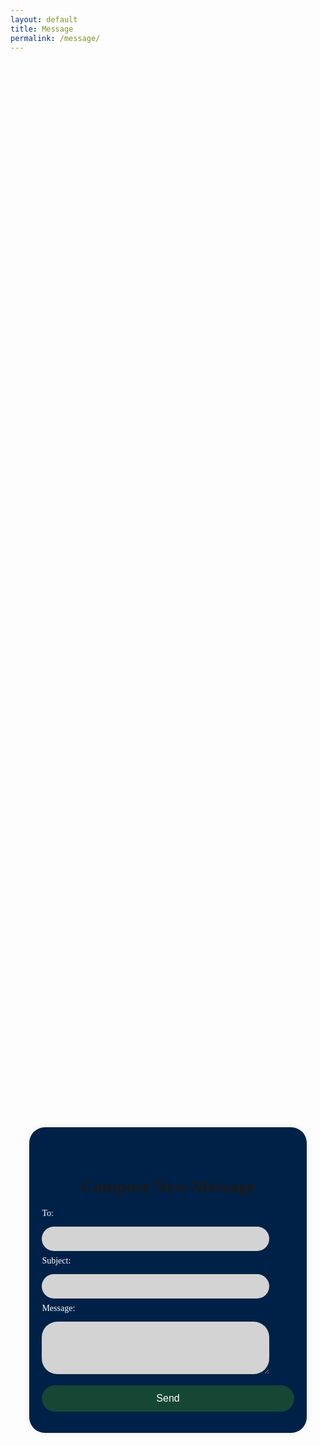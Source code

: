 ```yaml
---
layout: default
title: Message
permalink: /message/
---
```

<body class="light">
<head>
    <meta charset="UTF-8">
    <meta name="viewport" content="width=device-width, initial-scale=1.0">
    <title>Compose Message</title>
    <style>
        .body {
            height: 100%;
            margin: 0;
            /*background-color: #f0f0f0;*/
            font-family: "Collegiate Inside";
        }
        h1 {
            text-align: center;
            padding-top: 20px;
            font-family: "Collegiate Inside";
        }
        label {
            color: white;
            display: block;
            margin-bottom: 5px;
        }
        input, textarea {
            background-color: #D3D3D3;
            border: none;
            width: calc(100% - 40px);
            padding: 12px 20px;
            margin: 8px 0;
            box-sizing: border-box;
            border-radius: 25px;
        }
        .container {
            display: flex;
            justify-content: center;
            align-items: center;
            height: 100%;
            width: 100%;
        }
        .content {
            width: 80%;
            background-color: #002147ff;
            padding: 20px;
            border-radius: 25px;
            box-shadow: 0 0 10px rgba(0, 0, 0, 0.1);
            display: flex;
            flex-direction: column;
        }
        button {
            width: 100%;
            padding: 12px;
            border: none;
            border-radius: 25px;
            background-color: #154734ff;
            color: white;
            font-size: 16px;
            cursor: pointer;
            margin-top: 10px;
        }
        button:hover {
            background-color: #22956b;
        }
    </style>
</head>
<body class="light">
<div class="body">
    <div class="container">
        <div class="content">
            <h1>Compose New Message</h1>
            <form id="composeForm">
                <div>
                    <label for="to">To:</label>
                    <input type="text" id="to" name="to" required>
                </div>
                <div>
                    <label for="subject">Subject:</label>
                    <input type="text" id="subject" name="subject" required>
                </div>
                <div>
                    <label for="content">Message:</label>
                    <textarea id="content" name="content" rows="4" required></textarea>
                </div>
                <button type="submit">Send</button>
            </form>
        </div>
    </div>
    <script>
        function themeChange() {
            const DarkMode = JSON.parse(localStorage.getItem('DarkMode')) || false;
            const newDarkMode = !DarkMode;
            if (DarkMode) {
                document.body.classList.add('dark');
                document.body.classList.remove('light');
            } else {
                document.body.classList.add('light');
                document.body.classList.remove('dark');
            }
            localStorage.setItem('DarkMode', JSON.stringify(newDarkMode));
      }
        var local = "http://localhost:8911";
        var deployed = "https://jcc.stu.nighthawkcodingsociety.com";
        console.log(localStorage.getItem("email"))
        document.getElementById('composeForm').addEventListener('submit', function(event) {
            event.preventDefault();
            const formData = new FormData(this);
            const message = {};
            formData.forEach((value, key) => {
                message[key] = value;
            });
            message["from"] = localStorage.getItem("email");
            console.log(message);
            fetch(deployed + '/api/messages', {
                method: 'POST',
                headers: {
                    'Content-Type': 'application/json'
                },
                body: JSON.stringify(message)
            })
            .then(response => {
                if (response.ok) {
                    alert('Message sent successfully!');
                    this.reset();
                } else {
                    throw new Error('Failed to send message.');
                }
            })
            .catch(error => {
                console.error('Error sending message:', error);
                alert('Failed to send message. Please try again later.');
            });
        });
    </script>
</body>
<script>
 window.onload = (event) => {
      console.log("Page is fully loaded");
      let DarkMode = localStorage.getItem('DarkMode');
      DarkMode = (DarkMode === 'true'); // Convert to boolean
      console.log(DarkMode);
      if (DarkMode) {
        document.body.classList.add('dark');
        document.body.classList.remove('light');
      } else {
        document.body.classList.add('light');
        document.body.classList.remove('dark');
      }
    };
</script>
